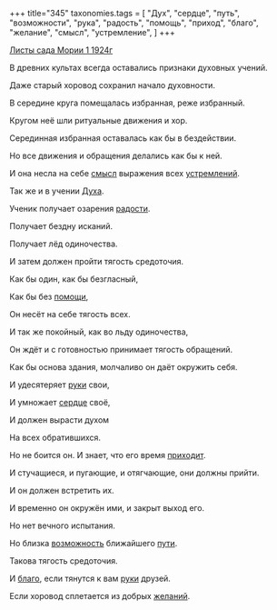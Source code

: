 +++
title="345"
taxonomies.tags = [
 "Дух",
 "сердце",
 "путь",
 "возможности",
 "рука",
 "радость",
 "помощь",
 "приход",
 "благо",
 "желание",
 "смысл",
 "устремление",
]
+++

[Листы сада Мории 1 1924г](/agni/1924)

В древних культах всегда оставались признаки духовных учений.   

Даже старый хоровод сохранил начало духовности.   

В середине круга помещалась избранная, реже избранный.   

Кругом неё шли ритуальные движения и хор.   

Серединная избранная оставалась как бы в бездействии.   

Но все движения и обращения делались как бы к ней.   

И она несла на себе [смысл](/tags/смысл) выражения всех [устремлений](/tags/устремление).   

Так же и в учении [Духа](/tags/Дух).   

Ученик получает озарения [радости](/tags/радость).   

Получает бездну исканий.   

Получает лёд одиночества.   

И затем должен пройти тягость средоточия.   

Как бы один, как бы безгласный,   

Как бы без [помощи](/tags/помощь),   

Он несёт на себе тягость всех.   

И так же покойный, как во льду одиночества,   

Он ждёт и с готовностью принимает тягость обращений.   

Как бы основа здания, молчаливо он даёт окружить себя.   

И удесятеряет [руки](/tags/рука) свои,   

И умножает [сердце](/tags/сердце) своё,   

И должен вырасти духом   

На всех обратившихся.   

Но не боится он. И знает, что его время [приходит](/tags/приход).   

И стучащиеся, и пугающие, и отягчающие, они должны прийти.   

И он должен встретить их.   

И временно он окружён ими, и закрыт выход его.   

Но нет вечного испытания.   

Но близка [возможность](/tags/возможности) ближайшего [пути](/tags/путь).   

Такова тягость средоточия.   

И [благо](/tags/благо), если тянутся к вам [руки](/tags/рука) друзей.   

Если хоровод сплетается из добрых [желаний](/tags/желание).   

